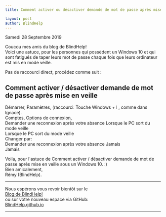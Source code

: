 ```yaml
---
title: Comment activer ou désactiver demande de mot de passe après mise en veille

layout: post
author: BlindHelp
---
```


<footer>Samedi 28 Septembre 2019</footer>


Coucou mes amis du blog de BlindHelp!    
Voici une astuce, pour les personnes qui possèdent un Windows 10 et qui sont fatigués de taper leurs mot de passe chaque fois que leurs ordinateur est mis en mode veille.    

Pas de raccourci direct, procédez comme suit :    

## Comment activer / désactiver demande de mot de passe après mise en veille ##

Démarrer, Paramètres, (raccourci: Touche Windows + I , comme dans Ignace).    
Comptes, Options de connexion,    
Demander une reconnexion après votre absence Lorsque le PC sort du mode veille    
Lorsque le PC sort du mode veille    
Changer par:    
Demander une reconnexion après votre absence Jamais    
Jamais    

Voila, pour l'astuce de Comment activer / désactiver demande de mot de passe après mise en veille sous un Windows 10. :)    
Bien amicalement,    
Rémy (BlindHelp).

---

Nous espérons vous revoir bientôt sur le      
[Blog de BlindHelp!](http://blindhelp.blogspot.fr/)                    
ou sur  votre nouveau espace via GitHub:                     
[BlindHelp.github.io](https://blindhelp.github.io)                    

---